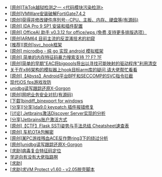 + [[原创]TikTok越狱检测之一 <代码模块污染检测>](https://bbs.kanxue.com/thread-280914.htm)
+ [[原创]VMWare安装破解FortiGate7.4.2](https://bbs.kanxue.com/thread-284794.htm)
+ [[原创]获得并修改硬件序列号--CPU、主板、内存、硬盘等(有源码)](https://bbs.kanxue.com/thread-282756.htm)
+ [[原创] IDA Pro 9 SP1 安装和插件配置](https://bbs.kanxue.com/thread-285604.htm)
+ [[原创] OfficeAI 助手 v0.3.12 for office/wps (免费,支持更多排版选项）](https://bbs.kanxue.com/thread-283494.htm)
+ [[原创]ARM64 目前主流的反混淆技术的初窥](https://bbs.kanxue.com/thread-285567.htm)
+ [[推荐][原创]svc_hook框架](https://bbs.kanxue.com/thread-284713.htm)
+ [[原创] microdbg - 纯 go 实现 android 模拟框架](https://bbs.kanxue.com/thread-285377.htm)
+ [[原创] 简单的内存特征码暴力搜索支持 ?? F? ?F](https://bbs.kanxue.com/thread-284451.htm)
+ [[原创]简单的早期"EAC将bigpools导出以寻找可能映射的驱动程序"利用清空](https://bbs.kanxue.com/thread-285355.htm)
+ [关于在x86架构的模拟器上hook目标arm库的疑问,请大佬帮忙看看](https://bbs.kanxue.com/thread-281674.htm)
+ [[原创]【Abyss】Android平台BPF和SECCOMP的SVC指令拦截](https://bbs.kanxue.com/thread-285339.htm)
+ [现代iOS fps游戏攻防](https://bbs.kanxue.com/thread-285596.htm)
+ [unidbg读写跟踪还原X-Gorgon](https://bbs.kanxue.com/thread-285586.htm)
+ [[原创]网吧业务安全对抗(有源码)](https://bbs.kanxue.com/thread-282784.htm)
+ [[下载]bindiff_binexport for windows](https://bbs.kanxue.com/thread-283804.htm)
+ [[分享][分享]ida9.0 keypatch 插件报错修复](https://bbs.kanxue.com/thread-282852.htm)
+ [[讨论] Jetbrains激活Discover Server实现的分析](https://bbs.kanxue.com/thread-283941.htm)
+ [[分享]Jetbrains账户激活方式](https://bbs.kanxue.com/thread-284298.htm)
+ [[原创]【CTF】Flask SSTI姿势与手法总结 Cheatsheet速查表](https://bbs.kanxue.com/thread-285606.htm)
+ [[原创]  车机OTA包解密](https://bbs.kanxue.com/thread-285256.htm)
+ [[原创]某PC游戏残血ACE反作弊ring3下的绕过分析](https://bbs.kanxue.com/thread-284667.htm)
+ [[原创]unidbg读写跟踪还原X-Gorgon](https://bbs.kanxue.com/thread-285586.htm)
+ [[求助]病毒复合特征码定位](https://bbs.kanxue.com/thread-285518.htm)
+ [学逆向有没有大佬指路啊](https://bbs.kanxue.com/thread-282832.htm)
+ [[求助]](https://bbs.kanxue.com/thread-285608.htm)
+ [[求助]求VM Protect v1.60 - v2.05脱壳脚本](https://bbs.kanxue.com/thread-165679.htm)
